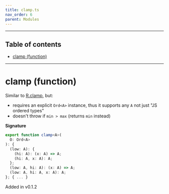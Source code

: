 ```yaml
---
title: clamp.ts
nav_order: 6
parent: Modules
---
```


---

<h2 class="text-delta">Table of contents</h2>

- [clamp (function)](#clamp-function)

---

# clamp (function)

Similar to [R.clamp](https://ramdajs.com/docs/#clamp), but:

- requires an explicit `Ord<A>` instance, thus it supports any `A` not just "JS ordered types"
- doesn't throw if `min > max` (returns `min` instead)

**Signature**

```ts
export function clamp<A>(
  O: Ord<A>
): {
  (low: A): {
    (hi: A): (x: A) => A;
    (hi: A, x: A): A;
  };
  (low: A, hi: A): (x: A) => A;
  (low: A, hi: A, x: A): A;
}; { ... }
```

Added in v0.1.2
